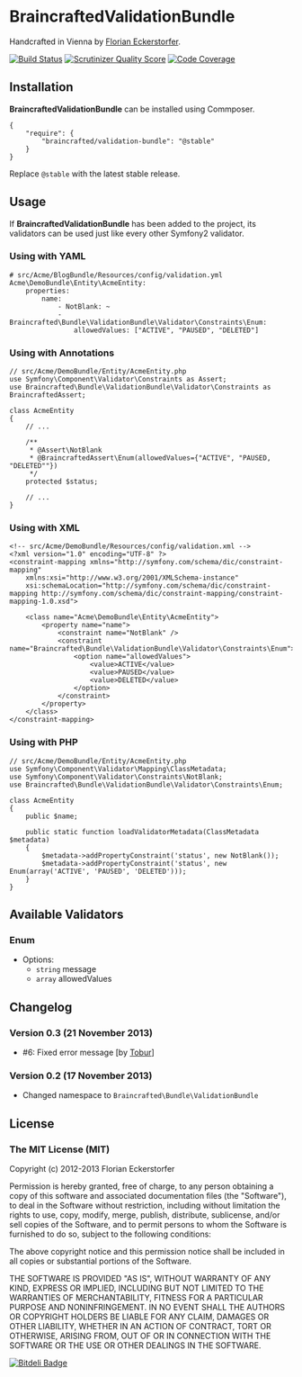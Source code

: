 BraincraftedValidationBundle
============================

Handcrafted in Vienna by [Florian Eckerstorfer](http://florianeckerstorfer.com).

[![Build Status](https://secure.travis-ci.org/braincrafted/validation-bundle.png?branch=master)](http://travis-ci.org/braincrafted/validation-bundle)
[![Scrutinizer Quality Score](https://scrutinizer-ci.com/g/braincrafted/validation-bundle/badges/quality-score.png?s=6d50a21a93c38fe1a2a6527eaaa64079dac394c5)](https://scrutinizer-ci.com/g/braincrafted/validation-bundle/)
[![Code Coverage](https://scrutinizer-ci.com/g/braincrafted/validation-bundle/badges/coverage.png?s=50b60e54bc0691301748390e8c7e74636ed1bf53)](https://scrutinizer-ci.com/g/braincrafted/validation-bundle/)


Installation
------------

**BraincraftedValidationBundle** can be installed using Commposer.

    {
        "require": {
            "braincrafted/validation-bundle": "@stable"
        }
    }

Replace `@stable` with the latest stable release.


Usage
-----

If **BraincraftedValidationBundle** has been added to the project, its validators can be used just like every other Symfony2 validator.

### Using with YAML

    # src/Acme/BlogBundle/Resources/config/validation.yml
    Acme\DemoBundle\Entity\AcmeEntity:
        properties:
            name:
                - NotBlank: ~
                - Braincrafted\Bundle\ValidationBundle\Validator\Constraints\Enum:
                    allowedValues: ["ACTIVE", "PAUSED", "DELETED"]

### Using with Annotations

    // src/Acme/DemoBundle/Entity/AcmeEntity.php
    use Symfony\Component\Validator\Constraints as Assert;
    use Braincrafted\Bundle\ValidationBundle\Validator\Constraints as BraincraftedAssert;

    class AcmeEntity
    {
        // ...

        /**
         * @Assert\NotBlank
         * @BraincraftedAssert\Enum(allowedValues={"ACTIVE", "PAUSED, "DELETED""})
         */
        protected $status;

        // ...
    }

### Using with XML

    <!-- src/Acme/DemoBundle/Resources/config/validation.xml -->
    <?xml version="1.0" encoding="UTF-8" ?>
    <constraint-mapping xmlns="http://symfony.com/schema/dic/constraint-mapping"
        xmlns:xsi="http://www.w3.org/2001/XMLSchema-instance"
        xsi:schemaLocation="http://symfony.com/schema/dic/constraint-mapping http://symfony.com/schema/dic/constraint-mapping/constraint-mapping-1.0.xsd">

        <class name="Acme\DemoBundle\Entity\AcmeEntity">
            <property name="name">
                <constraint name="NotBlank" />
                <constraint name="Braincrafted\Bundle\ValidationBundle\Validator\Constraints\Enum">
                    <option name="allowedValues">
                        <value>ACTIVE</value>
                        <value>PAUSED</value>
                        <value>DELETED</value>
                    </option>
                </constraint>
            </property>
        </class>
    </constraint-mapping>

### Using with PHP

    // src/Acme/DemoBundle/Entity/AcmeEntity.php
    use Symfony\Component\Validator\Mapping\ClassMetadata;
    use Symfony\Component\Validator\Constraints\NotBlank;
    use Braincrafted\Bundle\ValidationBundle\Validator\Constraints\Enum;

    class AcmeEntity
    {
        public $name;

        public static function loadValidatorMetadata(ClassMetadata $metadata)
        {
            $metadata->addPropertyConstraint('status', new NotBlank());
            $metadata->addPropertyConstraint('status', new Enum(array('ACTIVE', 'PAUSED', 'DELETED')));
        }
    }


Available Validators
--------------------

### Enum

- Options:
    - `string` message
    - `array` allowedValues


Changelog
---------

### Version 0.3 (21 November 2013)

- #6: Fixed error message [by [Tobur](https://github.com/Tobur)]

### Version 0.2 (17 November 2013)

- Changed namespace to `Braincrafted\Bundle\ValidationBundle`


License
--------

### The MIT License (MIT)

Copyright (c) 2012-2013 Florian Eckerstorfer

Permission is hereby granted, free of charge, to any person obtaining a copy of this software and associated documentation files (the "Software"), to deal in the Software without restriction, including without limitation the rights to use, copy, modify, merge, publish, distribute, sublicense, and/or sell copies of the Software, and to permit persons to whom the Software is furnished to do so, subject to the following conditions:

The above copyright notice and this permission notice shall be included in all copies or substantial portions of the Software.

THE SOFTWARE IS PROVIDED "AS IS", WITHOUT WARRANTY OF ANY KIND, EXPRESS OR IMPLIED, INCLUDING BUT NOT LIMITED TO THE WARRANTIES OF MERCHANTABILITY, FITNESS FOR A PARTICULAR PURPOSE AND NONINFRINGEMENT. IN NO EVENT SHALL THE AUTHORS OR COPYRIGHT HOLDERS BE LIABLE FOR ANY CLAIM, DAMAGES OR OTHER LIABILITY, WHETHER IN AN ACTION OF CONTRACT, TORT OR OTHERWISE, ARISING FROM, OUT OF OR IN CONNECTION WITH THE SOFTWARE OR THE USE OR OTHER DEALINGS IN THE SOFTWARE.



[![Bitdeli Badge](https://d2weczhvl823v0.cloudfront.net/braincrafted/validation-bundle/trend.png)](https://bitdeli.com/free "Bitdeli Badge")

